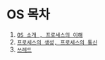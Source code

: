 
# OS 목차

1. [`OS 소개 , 프로세스의 이해`](README.md)
2. [`프로세스의 생성, 프로세스의 통신`](README2.md)
3. [`쓰레드`](Thread.md)